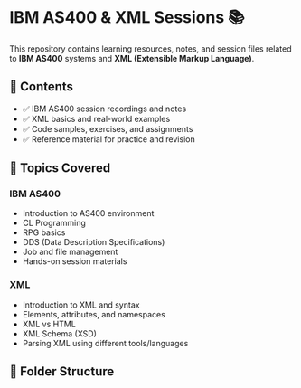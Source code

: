 # IBM AS400 & XML Sessions 📚

This repository contains learning resources, notes, and session files related to **IBM AS400** systems and **XML (Extensible Markup Language)**.

## 📌 Contents

- ✅ IBM AS400 session recordings and notes  
- ✅ XML basics and real-world examples  
- ✅ Code samples, exercises, and assignments  
- ✅ Reference material for practice and revision  

## 🧠 Topics Covered

### IBM AS400
- Introduction to AS400 environment
- CL Programming
- RPG basics
- DDS (Data Description Specifications)
- Job and file management
- Hands-on session materials

### XML
- Introduction to XML and syntax
- Elements, attributes, and namespaces
- XML vs HTML
- XML Schema (XSD)
- Parsing XML using different tools/languages

## 📂 Folder Structure

